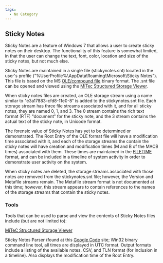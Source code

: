 ```yaml
---
tags:
  - No Category
---
```

## Sticky Notes

Sticky Notes are a feature of Windows 7 that allows a user to create
sticky notes on their desktop. The functionality of this feature is
somewhat limited, in that the user can change the text, font, color,
location and size of the sticky notes, but not much else.

Sticky Notes are maintained in a single file (stickynotes.snt) located
in the user's profile ("%UserProfile%\AppData\Roaming\Microsoft\Sticky
Notes"). This file is based on the MS [OLE/compound
file](https://learn.microsoft.com/en-us/openspecs/windows_protocols/ms-cfb/53989ce4-7b05-4f8d-829b-d08d6148375b?redirectedfrom=MSDN)
binary format. The .snt file can be opened and viewed using the [MiTec
Structured Storage Viewer](http://www.mitec.cz/ssv.html).

When sticky notes files are created, an OLE storage stream using a name
similar to "e3a17883-cfd8-11e0-8" is added to the stickynotes.snt file.
Each storage stream has three file streams associated with it, and for
all sticky notes, they are named 0, 1, and 3. The 0 stream contains the
rich text format (RTF) "document" for the sticky note, and the 3 stream
contains the actual text of the sticky note, in Unicode format.

The forensic value of Sticky Notes has yet to be determined or
demonstrated. The Root Entry of the OLE format file will have a
modification time associated with it, and each of the storage streams
the contain the sticky notes will have creation and modification times
(M and B of the MACB times) associated with them. These times are
maintained in the
[FILETIME](https://learn.microsoft.com/en-us/windows/win32/api/minwinbase/ns-minwinbase-filetime)
format, and can be included in a timeline of system activity in order to
demonstrate user activity on the system.

When sticky notes are deleted, the storage streams associated with those
notes are removed from the stickynotes.snt file; however, the Version
and Metafile streams remain. The Metafile stream format is not
documented at this time; however, this stream appears to contain
references to the names of the storage streams that contain the sticky
notes.

### Tools

Tools that can be used to parse and view the contents of Sticky Notes
files include (but are not limited to):

[MiTeC Structured Storage Viewer](http://www.mitec.cz/ssv.html)

Sticky Notes Parser (found at this [Google
Code](http://code.google.com/p/winforensicaanalysis/downloads/list)
site; Win32 binary command line tool, all times are displayed in UTC
format. Output formats include a listing of the available notes, CSV,
and TLN format (for inclusion in a timeline). Also displays the
modification time of the Root Entry.